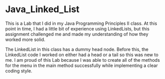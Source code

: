 # Java_Linked_List

This is a Lab that I did in my Java Programming Principles II class. At this point in time, I had a little bit of experience using LinkedLists, but this 
assignment challenged me and made my understanding of how they worked more solid.

The LinkedList in this class has a dummy head node. Before this, the LinkedList code I worked on either had a head or a tail so this was new to me.
I am proud of this Lab because I was able to create all of the methods for the menu in the main method successfully while implementing a clear coding style.
